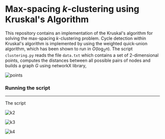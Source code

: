 # Max-spacing $k$-clustering using Kruskal's Algorithm

This repository contains an implementation of the Kruskal's algorithm for solving the max-spacing $k$-clustering problem. Cycle detection within Kruskal's algorithm is implemented by using the weighted quick-union algorithm, which has been shown to run in $O(\log_2 n)$. The script `clustering.py` reads the file `data.txt` which contains a set of 2-dimensional points, computes the distances between all possible pairs of nodes and builds a graph $G$ using networkX library,

![points](https://github.com/a-lemus96/kruskal-clustering/assets/95151624/7f247842-d8b8-46f9-8bd1-22bcb3f94ffb)

### Running the script
---
The script 

![k2](https://github.com/a-lemus96/kruskal-clustering/assets/95151624/11e26e4a-c9fa-4804-986d-e67d86f33784)

![k3](https://github.com/a-lemus96/kruskal-clustering/assets/95151624/95a94143-8dd8-4d5a-bfc9-b1858c3bb246)

![k4](https://github.com/a-lemus96/kruskal-clustering/assets/95151624/dc4947b0-1356-4e95-88b6-6bf93d43878c)
